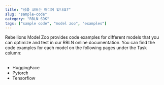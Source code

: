 ```yaml
---
title: "샘플 코드는 어디에 있나요?"
slug: "sample-code"
category: "RBLN SDK"
tags: ["sample code", "model zoo", "examples"]
---
```

Rebellions Model Zoo provides code examples for different models that you can optimize and test in our RBLN online documentation. You can find the code examples for each model on the following pages under the Task column:</br></br>

- HuggingFace
- Pytorch
- Tensorflow